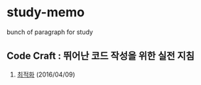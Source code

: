 # study-memo
bunch of paragraph for study

## Code Craft : 뛰어난 코드 작성을 위한 실전 지침
1. [최적화](code_craft/optimize.md) (2016/04/09)
